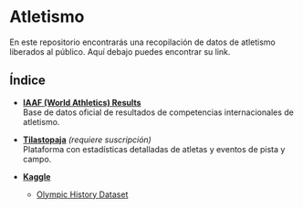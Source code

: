 # Atletismo
En este repositorio encontrarás una recopilación de datos de atletismo liberados al público. Aquí debajo puedes encontrar su link.

## Índice

- [**IAAF (World Athletics) Results**](https://worldathletics.org/results)  
  Base de datos oficial de resultados de competencias internacionales de atletismo.

- [**Tilastopaja**](https://www.tilastopaja.eu/) *(requiere suscripción)*  
  Plataforma con estadísticas detalladas de atletas y eventos de pista y campo.

- [**Kaggle**](https://www.kaggle.com/)  
  - [Olympic History Dataset](https://www.kaggle.com/datasets/heesoo37/120-years-of-olympic-history-athletes-and-results)